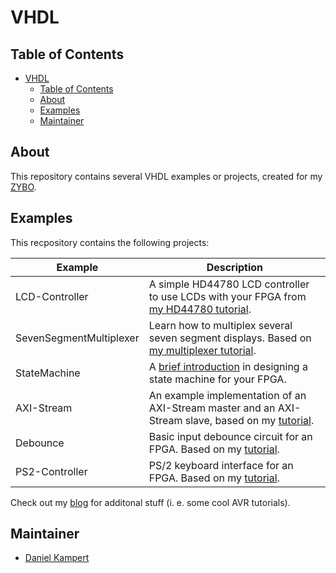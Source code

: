 # VHDL

## Table of Contents

- [VHDL](#vhdl)
  - [Table of Contents](#table-of-contents)
  - [About](#about)
  - [Examples](#examples)
  - [Maintainer](#maintainer)

## About

This repository contains several VHDL examples or projects, created for my [ZYBO](https://store.digilentinc.com/zybo-zynq-7000-arm-fpga-soc-trainer-board/).

## Examples

This recpository contains the following projects:

| **Example** | **Description** |
|---|---|
| LCD-Controller | A simple HD44780 LCD controller to use LCDs with your FPGA from [my HD44780 tutorial](https://www.kampis-elektroecke.de/fpga/hd44780-lcd-interface/). |
| SevenSegmentMultiplexer | Learn how to multiplex several seven segment displays. Based on [my multiplexer tutorial](https://www.kampis-elektroecke.de/fpga/multiplexer-fuer-siebensegmentanzeigen/). |
| StateMachine | A [brief introduction](https://www.kampis-elektroecke.de/fpga/entwurf-zustandsautomat/) in designing a state machine for your FPGA.
| AXI-Stream | An example implementation of an AXI-Stream master and an AXI-Stream slave, based on my [tutorial](https://www.kampis-elektroecke.de/2020/04/axi-stream-interface/).
| Debounce | Basic input debounce circuit for an FPGA. Based on my [tutorial](https://www.kampis-elektroecke.de/fpga/taster-entprellen/).
| PS2-Controller | PS/2 keyboard interface for an FPGA. Based on my [tutorial](https://www.kampis-elektroecke.de/fpga/anschluss-einer-ps2-tastatur/).

Check out my [blog](https://www.kampis-elektroecke.de/) for additonal stuff (i. e. some cool AVR tutorials).

## Maintainer

- [Daniel Kampert](mailto:DanielKampert@kampis-elektroecke.de)
